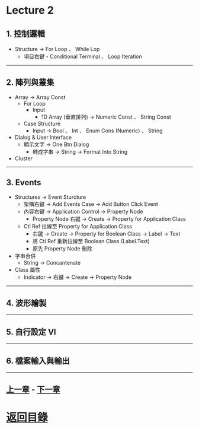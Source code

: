 # Lecture 2
## 1. 控制邏輯
- Structure -> For Loop 、 While Lop
    - 項目右鍵 - Conditional Terminal 、 Loop Iteration
---
## 2. 陣列與叢集
- Array -> Array Const
    - For Loop
        - Input
            - 1D Array (垂直排列) -> Numeric Const 、 String Const
    - Case Structure
        - Input -> Bool 、 Int 、 Enum Cons (Numeric) 、 String
- Dialog & User Interface
    - 顯示文字 -> One Btn Dialog
        - 轉成字串 -> String -> Format Into String
- Cluster
---
## 3. Events
- Structures -> Event Sturcture
    - 架構右鍵 -> Add Events Case -> Add Button Click Event
    - 內容右鍵 -> Application Control -> Property Node
        - Property Node 右鍵 -> Create -> Property for Application Class
    - Ctl Ref 拉線至 Property for Application Class
        - 右鍵 -> Create -> Property for Boolean Class -> Label -> Text
        - 將 Ctl Ref 重新拉線至 Boolean Class (Label.Text)
        - 原先 Property Node 刪除
- 字串合併
    - String -> Concantenate
- Class 屬性
    - Indicator -> 右鍵 -> Create -> Property Node
---
## 4. 波形繪製
---
## 5. 自行設定 VI
---
## 6. 檔案輸入與輸出
---
## [上一章](1.md) - [下一章](3.md)
# [返回目錄](README.md)